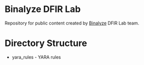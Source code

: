 # Binalyze DFIR Lab
Repository for public content created by [Binalyze](https://www.binalyze.com/) DFIR Lab team.

# Directory Structure
* yara_rules - YARA rules
